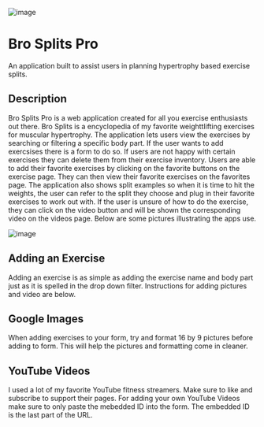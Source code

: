 ![image](https://user-images.githubusercontent.com/105457889/202868991-7c477f61-aed3-4cf9-b210-bbe423ccd5b5.png)


# Bro Splits Pro #

An application built to assist users in planning hypertrophy based exercise splits.

## Description ##

Bro Splits Pro is a web application created for all you exercise enthusiasts out there. Bro Splits is a encyclopedia of my favorite weighttlifting exercises for muscular hypertrophy. The application lets users view the exercises by searching or filtering a specific body part. If the user wants to add exercsises there is a form to do so. If users are not happy with certain exercises they can delete them from their exercise inventory. Users are able to add their favorite exercises by clicking on the favorite buttons on the exercise page. They can then view their favorite exercises on the favorites page. The application also shows split examples so when it is time to hit the weights, the user can refer to the split they choose and plug in their favorite exercises to work out with. If the user is unsure of how to do the exercise, they can click on the video button and will be shown the corresponding video on the videos page. Below are some pictures illustrating the apps use. 


![image](https://user-images.githubusercontent.com/105457889/202869073-f6f2fddc-1cc9-4bf4-87c2-af3181c3859e.png)

## Adding an Exercise ##
Adding an exercise is as simple as adding the exercise name and body part just as it is spelled in the drop down filter. Instructions for adding pictures and video are below. 

## Google Images ##
When adding exercises to your form, try and format 16 by 9 pictures before adding to form. This will help the pictures and formatting come in cleaner.

## YouTube Videos ##
I used a lot of my favorite YouTube fitness streamers. Make sure to like and subscribe to support their pages. For adding your own YouTube Videos make sure to only paste the mebedded ID into the form. The embedded ID is the last part of the URL.
